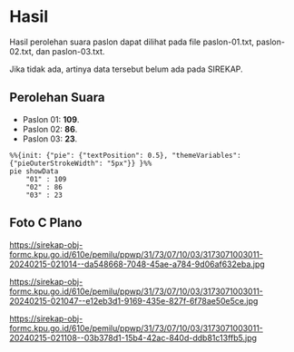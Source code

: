 # Hasil

Hasil perolehan suara paslon dapat dilihat pada file paslon-01.txt, paslon-02.txt, dan paslon-03.txt.

Jika tidak ada, artinya data tersebut belum ada pada SIREKAP.

## Perolehan Suara

 * Paslon 01: **109**.
 * Paslon 02: **86**.
 * Paslon 03: **23**.

```mermaid
%%{init: {"pie": {"textPosition": 0.5}, "themeVariables": {"pieOuterStrokeWidth": "5px"}} }%%
pie showData
    "01" : 109
    "02" : 86
    "03" : 23
```
## Foto C Plano

https://sirekap-obj-formc.kpu.go.id/610e/pemilu/ppwp/31/73/07/10/03/3173071003011-20240215-021014--da548668-7048-45ae-a784-9d06af632eba.jpg

https://sirekap-obj-formc.kpu.go.id/610e/pemilu/ppwp/31/73/07/10/03/3173071003011-20240215-021047--e12eb3d1-9169-435e-827f-6f78ae50e5ce.jpg

https://sirekap-obj-formc.kpu.go.id/610e/pemilu/ppwp/31/73/07/10/03/3173071003011-20240215-021108--03b378d1-15b4-42ac-840d-ddb81c13ffb5.jpg
